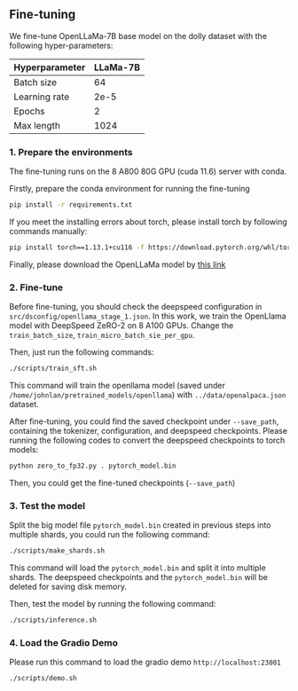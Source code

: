 ## Fine-tuning

We fine-tune OpenLLaMa-7B base model on the dolly dataset with the following hyper-parameters:

| Hyperparameter | LLaMa-7B |
| -------------- | -------- |
| Batch size     | 64 |
| Learning rate  | 2e-5 |
| Epochs         | 2 |
| Max length     | 1024 |

### 1. Prepare the environments

The fine-tuning runs on the 8 A800 80G GPU (cuda 11.6) server with conda.

Firstly, prepare the conda environment for running the fine-tuning

```bash
pip install -r requirements.txt
```

If you meet the installing errors about torch, please install torch by following commands manually:

```bash
pip install torch==1.13.1+cu116 -f https://download.pytorch.org/whl/torch/
```

Finally, please download the OpenLLaMa model by [this link](https://huggingface.co/openlm-research/open_llama_7b_preview_200bt)

### 2. Fine-tune

Before fine-tuning, you should check the deepspeed configuration in `src/dsconfig/openllama_stage_1.json`. In this work, we train the OpenLlama model with DeepSpeed ZeRO-2 on 8 A100 GPUs. Change the `train_batch_size`, `train_micro_batch_sie_per_gpu`.

Then, just run the following commands:

```bash
./scripts/train_sft.sh
```
This command will train the openllama model (saved under `/home/johnlan/pretrained_models/openllama`) with `../data/openalpaca.json` dataset.

After fine-tuning, you could find the saved checkpoint under `--save_path`, containing the tokenizer, configuration, and deepspeed checkpoints.
Please running the following codes to convert the deepspeed checkpoints to torch models:

```bash
python zero_to_fp32.py . pytorch_model.bin
```

Then, you could get the fine-tuned checkpoints (`--save_path`)

### 3. Test the model

Split the big model file `pytorch_model.bin` created in previous steps into multiple shards, you could run the following command:

```bash
./scripts/make_shards.sh
```

This command will load the `pytorch_model.bin` and split it into multiple shards. The deepspeed checkpoints and the `pytorch_model.bin` will be deleted for saving disk memory.

Then, test the model by running the following command:

```bash
./scripts/inference.sh
```

### 4. Load the Gradio Demo

Please run this command to load the gradio demo `http://localhost:23001`

```bash
./scripts/demo.sh
```
